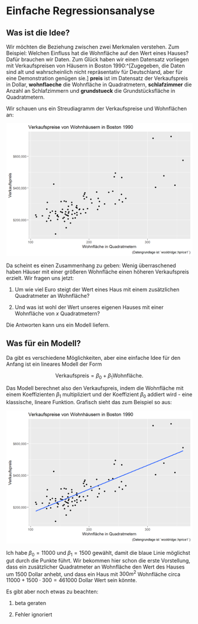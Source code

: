 # Einfache Regressionsanalyse

## Was ist die Idee?

Wir möchten die Beziehung zwischen zwei Merkmalen verstehen. Zum Beispiel: Welchen Einfluss hat die Wohnfläche auf den Wert eines Hauses? Dafür brauchen wir Daten. Zum Glück haben wir einen Datensatz vorliegen mit Verkaufspreisen von Häusern in Boston 1990:^[Zugegeben, die Daten sind alt und wahrscheinlich nicht repräsentativ für Deutschland, aber für eine Demonstration genügen sie.] **preis** ist im Datensatz der Verkaufspreis in Dollar, **wohnflaeche** die Wohnfläche in Quadratmetern, **schlafzimmer** die Anzahl an Schlafzimmern und **grundstueck** die Grundstücksfläche in Quadratmetern.



<div data-pagedtable="false">
  <script data-pagedtable-source type="application/json">
{"columns":[{"label":["preis"],"name":[1],"type":["dbl"],"align":["right"]},{"label":["wohnflaeche"],"name":[2],"type":["dbl"],"align":["right"]},{"label":["schlafzimmer"],"name":[3],"type":["int"],"align":["right"]},{"label":["grundstueck"],"name":[4],"type":["dbl"],"align":["right"]}],"data":[{"1":"300000","2":"226.4976","3":"4","4":"569.12402"},{"1":"370000","2":"192.8667","3":"3","4":"920.01881"},{"1":"191000","2":"127.6488","3":"3","4":"483.09581"},{"1":"195000","2":"134.5236","3":"3","4":"427.35398"},{"1":"373000","2":"233.5582","3":"4","4":"566.24403"},{"1":"466275","2":"255.8550","3":"5","4":"795.80744"},{"1":"332500","2":"192.0306","3":"3","4":"836.12736"},{"1":"315000","2":"160.8152","3":"3","4":"576.92788"},{"1":"206000","2":"164.1597","3":"3","4":"557.41824"},{"1":"240000","2":"175.5867","3":"3","4":"268.67559"},{"1":"285000","2":"217.0215","3":"4","4":"557.41824"},{"1":"300000","2":"244.7066","3":"5","4":"654.68772"},{"1":"405000","2":"313.5478","3":"3","4":"1136.85450"},{"1":"212000","2":"176.4229","3":"3","4":"600.15364"},{"1":"265000","2":"214.7918","3":"3","4":"605.63492"},{"1":"227400","2":"163.5094","3":"4","4":"334.17223"},{"1":"240000","2":"185.8061","3":"4","4":"550.17180"},{"1":"285000","2":"164.8100","3":"3","4":"661.74835"},{"1":"268000","2":"127.8346","3":"3","4":"524.15895"},{"1":"310000","2":"170.4771","3":"4","4":"799.15195"},{"1":"266000","2":"190.2654","3":"3","4":"510.40930"},{"1":"270000","2":"197.3261","3":"3","4":"724.64371"},{"1":"225000","2":"164.2526","3":"3","4":"557.69695"},{"1":"150000","2":"160.9081","3":"4","4":"484.76806"},{"1":"247000","2":"133.7804","3":"3","4":"875.61115"},{"1":"275000","2":"179.4887","3":"3","4":"568.00919"},{"1":"230000","2":"179.4887","3":"3","4":"623.37940"},{"1":"343000","2":"195.6538","3":"3","4":"796.82937"},{"1":"477500","2":"327.8548","3":"7","4":"780.38554"},{"1":"350000","2":"190.5441","3":"4","4":"907.94141"},{"1":"230000","2":"146.1365","3":"4","4":"446.49201"},{"1":"335000","2":"262.8227","3":"4","4":"1401.53526"},{"1":"251000","2":"151.4320","3":"3","4":"535.40022"},{"1":"235000","2":"170.9416","3":"4","4":"593.00010"},{"1":"361000","2":"191.9377","3":"4","4":"836.12736"},{"1":"190000","2":"158.1210","3":"4","4":"325.16064"},{"1":"360000","2":"255.4834","3":"4","4":"1011.89991"},{"1":"575000","2":"360.4638","3":"5","4":"1452.44613"},{"1":"209001","2":"172.2422","3":"4","4":"594.57946"},{"1":"225000","2":"132.0152","3":"2","4":"824.97900"},{"1":"246000","2":"154.4049","3":"3","4":"586.58979"},{"1":"713500","2":"309.4600","3":"5","4":"2622.74572"},{"1":"248000","2":"153.8474","3":"4","4":"654.96643"},{"1":"230000","2":"108.7895","3":"3","4":"492.85063"},{"1":"375000","2":"213.0267","3":"5","4":"616.59748"},{"1":"265000","2":"163.8810","3":"3","4":"727.80242"},{"1":"313000","2":"257.1556","3":"3","4":"92.90304"},{"1":"417500","2":"346.8070","3":"4","4":"753.62946"},{"1":"253000","2":"142.6991","3":"3","4":"543.48278"},{"1":"315000","2":"152.1752","3":"4","4":"618.73425"},{"1":"264000","2":"183.2048","3":"3","4":"616.59748"},{"1":"255000","2":"137.3107","3":"2","4":"1418.35071"},{"1":"210000","2":"130.8075","3":"3","4":"478.07904"},{"1":"180000","2":"168.3403","3":"3","4":"558.99759"},{"1":"250000","2":"159.9790","3":"3","4":"781.31457"},{"1":"250000","2":"165.3674","3":"4","4":"522.57960"},{"1":"209000","2":"155.5197","3":"4","4":"520.25702"},{"1":"258000","2":"171.8706","3":"4","4":"606.19234"},{"1":"289000","2":"178.8384","3":"3","4":"562.99242"},{"1":"316000","2":"217.6718","3":"4","4":"514.58994"},{"1":"225000","2":"145.5791","3":"3","4":"702.90440"},{"1":"266000","2":"154.5907","3":"4","4":"509.48027"},{"1":"310000","2":"128.7636","3":"6","4":"496.84546"},{"1":"471250","2":"243.1273","3":"5","4":"1471.02674"},{"1":"335000","2":"215.6280","3":"4","4":"745.26819"},{"1":"495000","2":"245.0782","3":"4","4":"1111.67778"},{"1":"279500","2":"177.9093","3":"4","4":"785.95972"},{"1":"380000","2":"240.5260","3":"4","4":"1403.30042"},{"1":"325000","2":"251.6743","3":"4","4":"1008.83411"},{"1":"220000","2":"147.4371","3":"3","4":"585.28915"},{"1":"215000","2":"157.3777","3":"3","4":"1073.40172"},{"1":"240000","2":"142.6991","3":"3","4":"557.41824"},{"1":"725000","2":"340.2109","3":"5","4":"2879.99424"},{"1":"230000","2":"161.2797","3":"3","4":"376.62892"},{"1":"306000","2":"204.8512","3":"2","4":"1923.09293"},{"1":"425000","2":"139.5404","3":"3","4":"513.28930"},{"1":"318000","2":"157.5636","3":"4","4":"8610.34665"},{"1":"330000","2":"203.0860","3":"3","4":"759.76106"},{"1":"246000","2":"179.1171","3":"4","4":"552.21567"},{"1":"225000","2":"120.2165","3":"3","4":"1750.10747"},{"1":"111000","2":"142.6062","3":"4","4":"400.87662"},{"1":"268125","2":"183.9480","3":"3","4":"480.03001"},{"1":"244000","2":"194.1674","3":"4","4":"733.28369"},{"1":"295000","2":"170.6629","3":"3","4":"562.62081"},{"1":"236000","2":"159.3287","3":"3","4":"541.43892"},{"1":"202500","2":"146.2294","3":"3","4":"589.09818"},{"1":"219000","2":"110.0901","3":"2","4":"591.04914"},{"1":"242000","2":"164.8100","3":"4","4":"459.87005"}],"options":{"columns":{"min":{},"max":[10]},"rows":{"min":[10],"max":[10]},"pages":{}}}
  </script>
</div>

Wir schauen uns ein Streudiagramm der Verkaufspreise und Wohnflächen an:

<img src="01-einfache-regressionsanalyse_files/figure-html/unnamed-chunk-3-1.png" width="672" />

Da scheint es einen Zusammenhang zu geben: Wenig überraschened haben Häuser mit einer größeren Wohnfläche einen höheren Verkaufspreis erzielt. Wir fragen uns jetzt: 

1. Um wie viel Euro steigt der Wert eines Haus mit einem zusätzlichen Quadratmeter an Wohnfläche? 

2. Und was ist wohl der Wert unseres eigenen Hauses mit einer Wohnfläche von $x$ Quadratmetern? 

Die Antworten kann uns ein Modell liefern.

## Was für ein Modell?

Da gibt es verschiedene Möglichkeiten, aber eine einfache Idee für den Anfang ist ein lineares Modell der Form

$$\text{Verkaufspreis} = \beta_0 + \beta_1 \text{Wohnfläche}.$$

Das Modell berechnet also den Verkaufspreis, indem die Wohnfläche mit einem Koeffizienten $\beta_1$ multipliziert und der Koeffizient $\beta_0$ addiert wird - eine klassische, lineare Funktion. Grafisch sieht das zum Beispiel so aus:

<img src="01-einfache-regressionsanalyse_files/figure-html/unnamed-chunk-4-1.png" width="672" />

Ich habe $\beta_0 = 11000$ und $\beta_1 = 1500$ gewählt, damit die blaue Linie möglichst gut durch die Punkte führt. Wir bekommen hier schon die erste Vorstellung, dass ein zusätzlicher Quadratmeter an Wohnfläche den Wert des Hauses um $1500$ Dollar anhebt, und dass ein Haus mit $300m^2$ Wohnfläche circa $11000 + 1500 \cdot 300 = 461000$ Dollar Wert sein könnte.

Es gibt aber noch etwas zu beachten:

1. beta geraten

2. Fehler ignoriert


